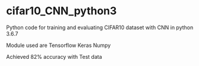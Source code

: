 # cifar10_CNN_python3
Python code for training and evaluating CIFAR10 dataset with CNN in python 3.6.7

Module used are
Tensorflow
Keras
Numpy

Achieved 82% accuracy with Test data
